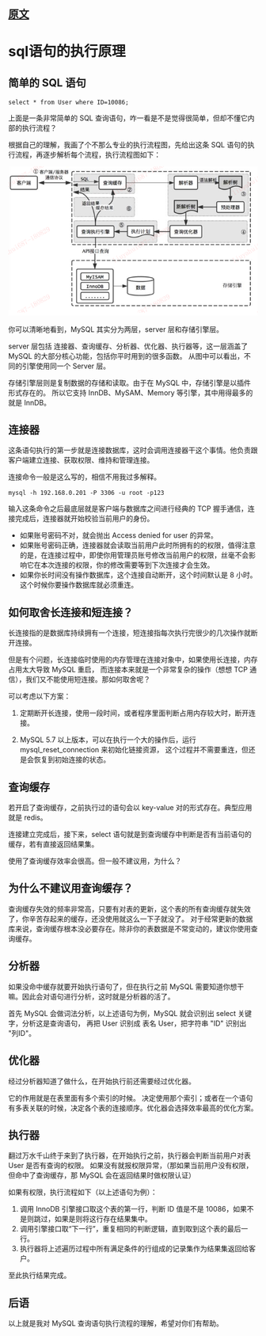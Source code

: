 
## [原文](https://blog.csdn.net/wanghjbuf/article/details/50792970)

# sql语句的执行原理

## 简单的 SQL 语句
```mysql
select * from User where ID=10086;
```
上面是一条非常简单的 SQL 查询语句，咋一看是不是觉得很简单，但却不懂它内部的执行流程？

根据自己的理解，我画了个不那么专业的执行流程图，先给出这条 SQL 语句的执行流程，再逐步解析每个流程，执行流程图如下：

![](../../images/mysql/mysql_query_flow.jpg)

你可以清晰地看到，MySQL 其实分为两层，server 层和存储引擎层。

server 层包括 连接器、查询缓存、分析器、优化器、执行器等，这一层涵盖了 MySQL 的大部分核心功能，包括你平时用到的很多函数。
从图中可以看出，不同的引擎使用同一个 Server 层。

存储引擎层则是复制数据的存储和读取。由于在 MySQL 中，存储引擎是以插件形式存在的。
所以它支持 InnDB、MySAM、Memory 等引擎，其中用得最多的就是 InnDB。

## 连接器
这条语句执行的第一步就是连接数据库，这时会调用连接器干这个事情。他负责跟客户端建立连接、获取权限、维持和管理连接。

连接命令一般是这么写的，相信不用我过多解释。
```mysql
mysql -h 192.168.0.201 -P 3306 -u root -p123

```
输入这条命令之后最底层就是客户端与数据库之间进行经典的 TCP 握手通信，连接完成后，连接器就开始校验当前用户的身份。

- 如果账号密码不对，就会抛出 Access denied for user 的异常。
- 如果账号密码正确，连接器就会读取当前用户此时所拥有的的权限，值得注意的是，在连接过程中，即使你用管理员账号修改当前用户的权限，丝毫不会影响它在本次连接的权限，你的修改需要等到下次连接才会生效。
- 如果你长时间没有操作数据库，这个连接自动断开，这个时间默认是 8 小时。这个时候你要操作数据库就必须重连。

## 如何取舍长连接和短连接？
长连接指的是数据库持续拥有一个连接，短连接指每次执行完很少的几次操作就断开连接。

但是有个问题，长连接临时使用的内存管理在连接对象中，如果使用长连接，内存占用太大导致 MySQL 重启，
而连接本来就是一个非常复杂的操作（想想 TCP 通信），我们又不能使用短连接。那如何取舍呢？

可以考虑以下方案：

1. 定期断开长连接，使用一段时间，或者程序里面判断占用内存较大时，断开连接。

2. MySQL 5.7 以上版本，可以在执行一个大的操作后，运行 mysql_reset_connection 来初始化链接资源，
这个过程并不需要重连，但还是会恢复到初始连接的状态。

## 查询缓存
若开启了查询缓存，之前执行过的语句会以 key-value 对的形式存在。典型应用就是 redis。

连接建立完成后，接下来，select 语句就是到查询缓存中判断是否有当前语句的缓存，若有直接返回结果集。

使用了查询缓存效率会很高。但一般不建议用，为什么？

## 为什么不建议用查询缓存？
查询缓存失效的频率非常高，只要有对表的更新，这个表的所有查询缓存就失效了，你辛苦存起来的缓存，还没使用就这么一下子就没了。
对于经常更新的数据库来说，查询缓存根本没必要存在。除非你的表数据是不常变动的，建议你使用查询缓存。

## 分析器
如果没命中缓存就要开始执行语句了，但在执行之前 MySQL 需要知道你想干嘛。因此会对语句进行分析，这时就是分析器的活了。

首先 MySQL 会做词法分析，以上述语句为例，MySQL 就会识别出 select 关键字，分析这是查询语句，
再把 User 识别成 表名 User，把字符串 "ID" 识别出 "列ID"。

## 优化器
经过分析器知道了做什么，在开始执行前还需要经过优化器。

它的作用就是在表里面有多个索引的时候。
决定使用那个索引；或者在一个语句有多表关联的时候，决定各个表的连接顺序。优化器会选择效率最高的优化方案。

## 执行器
翻过万水千山终于来到了执行器，在开始执行之前，执行器会判断当前用户对表 User 是否有查询的权限。
如果没有就报权限异常，（那如果当前用户没有权限，但命中了查询缓存，那 MySQL 会在返回结果时做权限认证）

如果有权限，执行流程如下（以上述语句为例）：

1. 调用 InnoDB 引擎接口取这个表的第一行，判断 ID 值是不是 10086，如果不是则跳过，如果是则将这行存在结果集中。
2. 调用引擎接口取“下一行”，重复相同的判断逻辑，直到取到这个表的最后一行。
3. 执行器将上述遍历过程中所有满足条件的行组成的记录集作为结果集返回给客户。

至此执行结果完成。

## 后语
以上就是我对 MySQL 查询语句执行流程的理解，希望对你们有帮助。